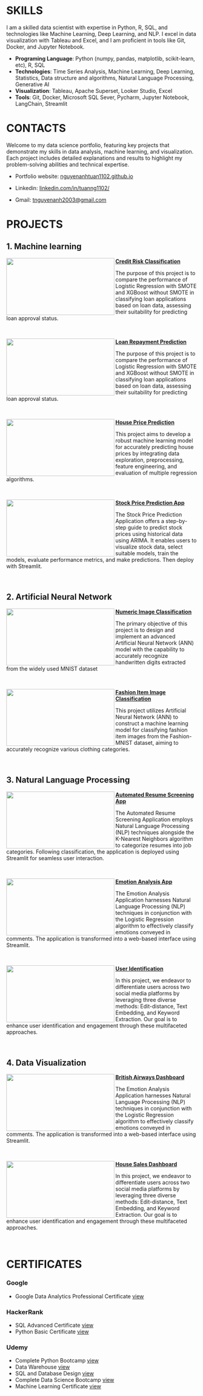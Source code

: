 # SKILLS

I am a skilled data scientist with expertise in Python, R, SQL, and technologies like Machine Learning, Deep Learning, and NLP. I excel in data visualization with Tableau and Excel, and I am proficient in tools like Git, Docker, and Jupyter Notebook.

- **Programing Language**: Python (numpy, pandas, matplotlib, scikit-learn, etc), R, SQL
- **Technologies**: Time Series Analysis, Machine Learning, Deep Learning, Statistics, Data structure and algorithms, Natural Language Processing, Generative AI
- **Visualization**: Tableau, Apache Superset, Looker Studio, Excel
- **Tools**: Git, Docker, Microsoft SQL Sever, Pycharm, Jupyter Notebook, LangChain, Streamlit

# CONTACTS

Welcome to my data science portfolio, featuring key projects that demonstrate my skills in data analysis, machine learning, and visualization. Each project includes detailed explanations and results to highlight my problem-solving abilities and technical expertise.

- Portfolio website: <a href="https://nguyenanhtuan1102.github.io/">nguyenanhtuan1102.github.io</a>

- Linkedin: <a href="https://linkedin.com/in/tuanng1102/">linkedin.com/in/tuanng1102/</a>

- Gmail: tnguyenanh2003@gmail.com

# PROJECTS
## 1. Machine learning

<a href="https://github.com/tuanng1102/loan-repayment-prediction"> <img align="left" width="285" height="150" src="![credit-risk-classification](https://github.com/user-attachments/assets/5877bc2b-80ba-43f0-b603-875f2d192abb)"> **[Credit Risk Classification](https://github.com/tuanng1102/credit-risk-classification)**

The purpose of this project is to compare the performance of Logistic Regression with SMOTE and XGBoost without SMOTE in classifying loan applications based on loan data, assessing their suitability for predicting loan approval status.

<br />

<a href="https://github.com/tuanng1102/loan-repayment-prediction"> <img align="left" width="285" height="150" src="https://storage.googleapis.com/production-payrup-assets/post/107-1661768972-658-post.jpg"> **[Loan Repayment Prediction](https://github.com/tuanng1102/loan-repayment-prediction)**

The purpose of this project is to compare the performance of Logistic Regression with SMOTE and XGBoost without SMOTE in classifying loan applications based on loan data, assessing their suitability for predicting loan approval status.

<br />

<a href="https://github.com/tuanng1102/house-price-prediction"> <img align="left" width="285" height="150" src="https://img.freepik.com/free-vector/credit-score-flat-composition-with-cityscape-background-doodle-human-characters-with-coins-new-house-vector-illustration_1284-83827.jpg?t=st=1713581157~exp=1713584757~hmac=023bcc058c6505bf2a4d5e4e918f9d15732975acbdf728ba61cf4123a045a922&w=826"> **[House Price Prediction](https://github.com/tuanng1102/house-price-prediction)**

This project aims to develop a robust machine learning model for accurately predicting house prices by integrating data exploration, preprocessing, feature engineering, and evaluation of multiple regression algorithms.

<br />

<a href="https://github.com/tuanng1102/stock-price-prediction-app"> <img align="left" width="285" height="150" src="https://img.freepik.com/premium-vector/stock-market-analysis-concept_23-2148604771.jpg?w=740"> **[Stock Price Prediction App](https://github.com/tuanng1102/stock-price-prediction-app)**

The Stock Price Prediction Application offers a step-by-step guide to predict stock prices using historical data using ARIMA. It enables users to visualize stock data, select suitable models, train the models, evaluate performance metrics, and make predictions. Then deploy with Streamlit.

<br />

## 2. Artificial Neural Network

<a href="https://github.com/tuanng1102/numeric-image-classification"> <img align="left" width="285" height="150" src="https://production-media.paperswithcode.com/datasets/MNIST-0000000001-2e09631a_09liOmx.jpg"> **[Numeric Image Classification](https://github.com/tuanng1102/numeric-image-classification)**

The primary objective of this project is to design and implement an advanced Artificial Neural Network (ANN) model with the capability to accurately recognize handwritten digits extracted from the widely used MNIST dataset

<br />

<a href="https://github.com/tuanng1102/fashion-item-image-classification"> <img align="left" width="285" height="150" src="https://repository-images.githubusercontent.com/551880225/63622c63-717c-4b14-8a18-d750e395f484"> **[Fashion Item Image Classification](https://github.com/tuanng1102/fashion-item-image-classification)**

This project utilizes Artificial Neural Network (ANN) to construct a machine learning model for classifying fashion item images from the Fashion-MNIST dataset, aiming to accurately recognize various clothing categories.

<br />

## 3. Natural Language Processing

<a href="https://github.com/tuanng1102/resume-screening-app"> <img align="left" width="285" height="150" src="https://www.recruiterslineup.com/wp-content/uploads/2022/06/resume-screening-software.png"> **[Automated Resume Screening App](https://github.com/tuanng1102/resume-screening-app)**

The Automated Resume Screening Application employs Natural Language Processing (NLP) techniques alongside the K-Nearest Neighbors algorithm to categorize resumes into job categories. Following classification, the application is deployed using Streamlit for seamless user interaction.

<br />

<a href="https://github.com/tuanng1102/emotion-detection-app"> <img align="left" width="285" height="150" src="https://img.freepik.com/premium-vector/collection-cute-emoticons-reaction-social-media-set-mixed-feeling_90099-587.jpg?w=900"> **[Emotion Analysis App](https://github.com/tuanng1102/emotion-detection-app)**

The Emotion Analysis Application harnesses Natural Language Processing (NLP) techniques in conjunction with the Logistic Regression algorithm to effectively classify emotions conveyed in comments. The application is transformed into a web-based interface using Streamlit.

<br />

<a href="https://github.com/tuanng1102/user-identification"> <img align="left" width="285" height="150" src="https://www.scnsoft.com/blog-pictures/information-security/session-mapping-for-user-identification-01.png"> **[User Identification](https://github.com/tuanng1102/user-identification)**

In this project, we endeavor to differentiate users across two social media platforms by leveraging three diverse methods: Edit-distance, Text Embedding, and Keyword Extraction. Our goal is to enhance user identification and engagement through these multifaceted approaches.

<br />

## 4. Data Visualization

<a href="https://github.com/tuanng1102/british-airway-report"> <img align="left" width="285" height="150" src="https://img.freepik.com/premium-vector/aircraft-plane-runway-airport-terminal-building-landscape-skyline-illustration_7081-1789.jpg?w=740"> **[British Airways Dashboard](https://github.com/tuanng1102/british-airway-report)**

The Emotion Analysis Application harnesses Natural Language Processing (NLP) techniques in conjunction with the Logistic Regression algorithm to effectively classify emotions conveyed in comments. The application is transformed into a web-based interface using Streamlit.

<br />

<a href="https://github.com/tuanng1102/house-sales-dashboard"> <img align="left" width="285" height="150" src="https://img.freepik.com/premium-vector/tiny-character-male-female-hold-gold-coin-dollar-sale-farming-real-estate_169479-985.jpg?w=826"> **[House Sales Dashboard](https://github.com/tuanng1102/house-sales-dashboard)**

In this project, we endeavor to differentiate users across two social media platforms by leveraging three diverse methods: Edit-distance, Text Embedding, and Keyword Extraction. Our goal is to enhance user identification and engagement through these multifaceted approaches.


<br />



# CERTIFICATES

### Google

- Google Data Analytics Professional Certificate <a href="https://www.coursera.org/account/accomplishments/professional-cert/TDU8CMQPHD8L/" target="_blank">view</a>

### HackerRank

- SQL Advanced Certificate <a href="https://www.hackerrank.com/certificates/7b5636a5253f" target="_blank">view</a>
- Python Basic Certificate <a href="https://www.hackerrank.com/certificates/34f66440f720" target="_blank">view</a>

### Udemy

- Complete Python Bootcamp <a href="https://www.udemy.com/certificate/UC-01271e9f-f720-4a1f-a7f4-5a8acbe7e75f/" target="_blank">view</a>
- Data Warehouse <a href="https://www.udemy.com/certificate/UC-6b8944b7-3a6f-4563-a0e5-398e62caf417/" target="_blank">view</a>
- SQL and Database Design <a href="https://www.udemy.com/certificate/UC-e8d8b0fe-0e90-41c8-99b1-8c12ab9cae14/" target="_blank">view</a>
- Complete Data Science Bootcamp <a href="https://www.udemy.com/certificate/UC-a374808d-4512-481b-8444-cd4270f08f35/" target="_blank">view</a>
- Machine Learning Certificate <a href="https://www.udemy.com/certificate/UC-949006ed-ea0c-48a7-976d-c6612318b364/" target="_blank">view</a>
